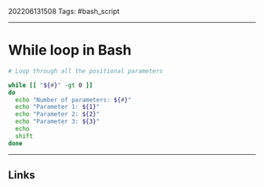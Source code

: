 202206131508
Tags: #bash_script

---

# While loop in Bash

```bash
# Loop through all the positional parameters

while [[ "${#}" -gt 0 ]]
do
  echo "Number of parameters: ${#}"
  echo "Parameter 1: ${1}"
  echo "Parameter 2: ${2}"
  echo "Parameter 3: ${3}"
  echo
  shift
done
```

---
## Links